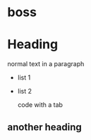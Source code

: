 boss
====

# Heading

normal text in a paragraph

- list 1
- list 2

	code with a tab

## another heading

